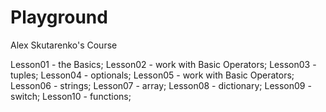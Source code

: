 # Playground
Alex Skutarenko's Course

Lesson01 - the Basics;
Lesson02 - work with Basic Operators;
Lesson03 - tuples;
Lesson04 - optionals;
Lesson05 - work with Basic Operators;
Lesson06 - strings;
Lesson07 - array;
Lesson08 - dictionary;
Lesson09 - switch;
Lesson10 - functions;
